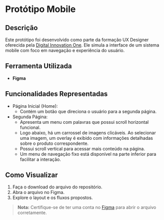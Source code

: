 # Protótipo Mobile

## Descrição  
Este protótipo foi desenvolvido como parte da formação UX Designer oferecida pela [Digital Innovation One](https://www.dio.me/). Ele simula a interface de um sistema mobile com foco em navegação e experiência do usuário.

## Ferramenta Utilizada  
- **Figma**

## Funcionalidades Representadas  
- Página Inicial (Home):
  - Contém um botão que direciona o usuário para a segunda página.
- Segunda Página:
  - Apresenta um menu com palavras que possui scroll horizontal funcional.
  - Logo abaixo, há um carrossel de imagens clicáveis. Ao selecionar uma imagem, um overlay é exibido com informações detalhadas sobre o produto correspondente.
  - Possui scroll vertical para acessar mais conteúdo na página.
  - Um menu de navegação fixo está disponível na parte inferior para facilitar a interação.

## Como Visualizar  
1. Faça o download do arquivo do repositório.  
2. Abra o arquivo no Figma.  
3. Explore o layout e os fluxos propostos.

> **Nota:** Certifique-se de ter uma conta no [Figma](https://figma.com) para abrir o arquivo corretamente.
